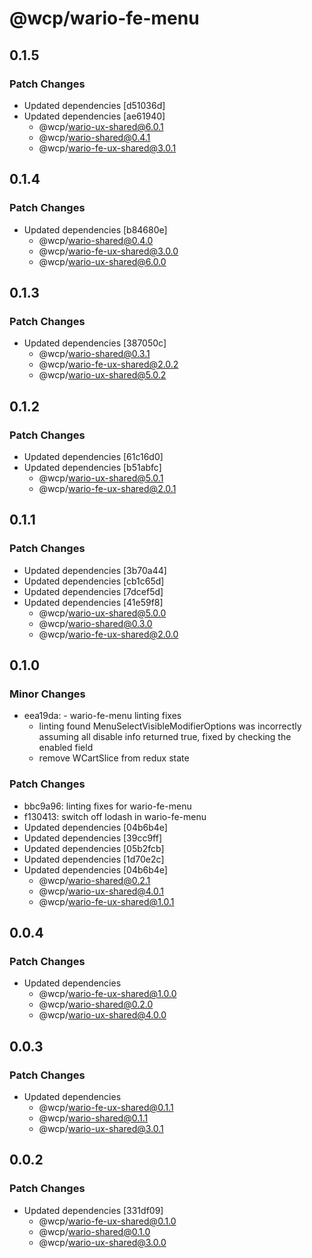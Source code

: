 # @wcp/wario-fe-menu

## 0.1.5

### Patch Changes

- Updated dependencies [d51036d]
- Updated dependencies [ae61940]
  - @wcp/wario-ux-shared@6.0.1
  - @wcp/wario-shared@0.4.1
  - @wcp/wario-fe-ux-shared@3.0.1

## 0.1.4

### Patch Changes

- Updated dependencies [b84680e]
  - @wcp/wario-shared@0.4.0
  - @wcp/wario-fe-ux-shared@3.0.0
  - @wcp/wario-ux-shared@6.0.0

## 0.1.3

### Patch Changes

- Updated dependencies [387050c]
  - @wcp/wario-shared@0.3.1
  - @wcp/wario-fe-ux-shared@2.0.2
  - @wcp/wario-ux-shared@5.0.2

## 0.1.2

### Patch Changes

- Updated dependencies [61c16d0]
- Updated dependencies [b51abfc]
  - @wcp/wario-ux-shared@5.0.1
  - @wcp/wario-fe-ux-shared@2.0.1

## 0.1.1

### Patch Changes

- Updated dependencies [3b70a44]
- Updated dependencies [cb1c65d]
- Updated dependencies [7dcef5d]
- Updated dependencies [41e59f8]
  - @wcp/wario-ux-shared@5.0.0
  - @wcp/wario-shared@0.3.0
  - @wcp/wario-fe-ux-shared@2.0.0

## 0.1.0

### Minor Changes

- eea19da: - wario-fe-menu linting fixes
  - linting found MenuSelectVisibleModifierOptions was incorrectly assuming all disable info returned true, fixed by checking the enabled field
  - remove WCartSlice from redux state

### Patch Changes

- bbc9a96: linting fixes for wario-fe-menu
- f130413: switch off lodash in wario-fe-menu
- Updated dependencies [04b6b4e]
- Updated dependencies [39cc9ff]
- Updated dependencies [05b2fcb]
- Updated dependencies [1d70e2c]
- Updated dependencies [04b6b4e]
  - @wcp/wario-shared@0.2.1
  - @wcp/wario-ux-shared@4.0.1
  - @wcp/wario-fe-ux-shared@1.0.1

## 0.0.4

### Patch Changes

- Updated dependencies
  - @wcp/wario-fe-ux-shared@1.0.0
  - @wcp/wario-shared@0.2.0
  - @wcp/wario-ux-shared@4.0.0

## 0.0.3

### Patch Changes

- Updated dependencies
  - @wcp/wario-fe-ux-shared@0.1.1
  - @wcp/wario-shared@0.1.1
  - @wcp/wario-ux-shared@3.0.1

## 0.0.2

### Patch Changes

- Updated dependencies [331df09]
  - @wcp/wario-fe-ux-shared@0.1.0
  - @wcp/wario-shared@0.1.0
  - @wcp/wario-ux-shared@3.0.0
